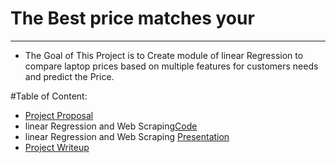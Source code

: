 # The Best price matches your 

---


- The Goal of This Project is to Create module of linear Regression to compare laptop prices based on multiple features for customers needs and predict the Price. 

#Table of Content:
- [Project Proposal](Regression_Project_Proposal.ipynb)
- linear Regression and Web Scraping[Code]()
- linear Regression and Web Scraping [Presentation]()
- [Project Writeup]()
